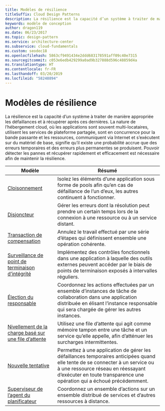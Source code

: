```yaml
---
title: Modèles de résilience
titleSuffix: Cloud Design Patterns
description: La résilience est la capacité d’un système à traiter de manière appropriée les défaillances et à récupérer après ces dernières. La nature de l’hébergement cloud, où les applications sont souvent multi-locataires, utilisent les services de plateforme partagée, sont en concurrence pour la bande passante et les ressources, communiquent via Internet et s’exécutent sur du matériel de base, signifie qu’il existe une probabilité accrue que des erreurs temporaires et des erreurs plus permanentes se produisent. Pouvoir détecter les pannes et récupérer rapidement et efficacement est nécessaire afin de maintenir la résilience.
keywords: modèle de conception
author: dragon119
ms.date: 06/23/2017
ms.topic: design-pattern
ms.service: architecture-center
ms.subservice: cloud-fundamentals
ms.custom: seodec18
ms.openlocfilehash: 5863cf9491434e2ddd683178591aff09c40e7315
ms.sourcegitcommit: c053e6edb429299a0ad9b327888d596c48859d4a
ms.translationtype: HT
ms.contentlocale: fr-FR
ms.lasthandoff: 03/20/2019
ms.locfileid: "58248894"
---
```

# <a name="resiliency-patterns"></a>Modèles de résilience

La résilience est la capacité d’un système à traiter de manière appropriée les défaillances et à récupérer après ces dernières. La nature de l’hébergement cloud, où les applications sont souvent multi-locataires, utilisent les services de plateforme partagée, sont en concurrence pour la bande passante et les ressources, communiquent via Internet et s’exécutent sur du matériel de base, signifie qu’il existe une probabilité accrue que des erreurs temporaires et des erreurs plus permanentes se produisent. Pouvoir détecter les pannes et récupérer rapidement et efficacement est nécessaire afin de maintenir la résilience.

|                            Modèle                             |                                                                                                      Résumé                                                                                                       |
|----------------------------------------------------------------|--------------------------------------------------------------------------------------------------------------------------------------------------------------------------------------------------------------------|
|                   [Cloisonnement](../bulkhead.md)                   |                                                     Isolez les éléments d’une application sous forme de pools afin qu’en cas de défaillance de l’un d’eux, les autres continuent à fonctionner.                                                      |
|            [Disjoncteur](../circuit-breaker.md)            |                                                  Gérer les erreurs dont la résolution peut prendre un certain temps lors de la connexion à une ressource ou à un service distant.                                                   |
|   [Transaction de compensation](../compensating-transaction.md)   |                                                      Annulez le travail effectué par une série d’étapes qui définissent ensemble une opération cohérente.                                                       |
| [Surveillance de point de terminaison d’intégrité](../health-endpoint-monitoring.md) |                                            Implémentez des contrôles fonctionnels dans une application à laquelle des outils externes peuvent accéder par le biais de points de terminaison exposés à intervalles réguliers.                                            |
|            [Élection du responsable](../leader-election.md)            | Coordonnez les actions effectuées par un ensemble d’instances de tâche de collaboration dans une application distribuée en élisant l’instance responsable qui sera chargée de gérer les autres instances. |
|  [Nivellement de la charge basé sur une file d’attente](../queue-based-load-leveling.md)  |                                            Utilisez une file d’attente qui agit comme mémoire tampon entre une tâche et un service qu’elle appelle, afin d’atténuer les surcharges intermittentes.                                             |
|                      [Nouvelle tentative](../retry.md)                      |             Permettez à une application de gérer les défaillances temporaires anticipées quand elle tente de se connecter à un service ou à une ressource réseau en réessayant d’exécuter en toute transparence une opération qui a échoué précédemment.             |
| [Superviseur de l’agent du planificateur](../scheduler-agent-supervisor.md) |                                                            Coordonnez un ensemble d’actions sur un ensemble distribué de services et d’autres ressources à distance.                                                            |